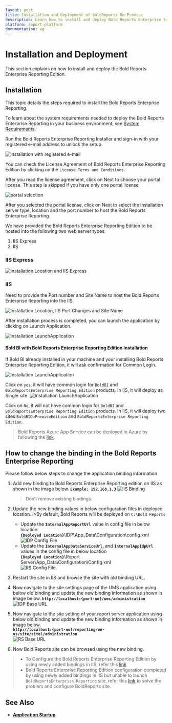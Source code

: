 ```yaml
---
layout: post
title: Installation and Deployment of BoldReports On-Premise
description: Learn how to install and deploy Bold Reports Enterprise Edition and how to host the Bold Reports Enterprise in IIS or IIS Express in your machine. 
platform: report-platform
documentation: ug
---
```


# Installation and Deployment

This section explains on how to install and deploy the Bold Reports Enterprise Reporting Edition.

## Installation

This topic details the steps required to install the Bold Reports Enterprise Reporting.

To learn about the system requirements needed to deploy the Bold Reports Enterprise Reporting in your business environment, see [System Requirements](/administrator-guide/getting-started/#prerequisites).

Run the Bold Reports Enterprise Reporting Installer and sign-in with your registered e-mail address to unlock the setup.

![installation with registered e-mail](/static/assets/on-premise/images/getting-started/installation-sign-in.png)

You can check the License Agreement of Bold Reports Enterprise Reporting Edition by clicking on the `License Terms and Conditions`.

After you read the license agreement, click on Next to choose your portal license. This step is skipped if you have only one portal license

![portal selection](/static/assets/on-premise/images/getting-started/portal-plans-selection.png)

After you selected the portal license, click on Next to select the installation server type, location and the port number to host the Bold Reports Enterprise Reporting.

We have provided the Bold Reports Enterprise Reporting Edition to be hosted into the following two web server types

1. IIS Express
2. IIS

### IIS Express

![Installation Location and IIS Express](/static/assets/on-premise/images/getting-started/installation-IISExpress.png)

### IIS

Need to provide the Port number and Site Name to host the Bold Reports Enterprise Reporting into the IIS.

![Installation Location, IIS Port Changes and Site Name](/static/assets/on-premise/images/getting-started/installation-IIS.png)

After installation process is completed, you can launch the application by clicking on Launch Application.

![Installation LaunchApplication](/static/assets/on-premise/images/getting-started/installation-launchapplication.png)

#### Bold BI with Bold Reports Enterprise Reporting Edition Installation

If Bold BI already installed in your machine and your installing Bold Reports Enterprise Reporting Edition, it will ask confirmation for Common Login.

![Installation LaunchApplication](/static/assets/on-premise/images/getting-started/common-login.png)

Click on `yes`, it will have common login for `BoldBI` and `BoldReportsEnterprise Reporting Edition` products. In IIS, it will deploy as Single site.
![Installation LaunchApplication](/static/assets/on-premise/images/getting-started/common-login-in-IIS.png)

Click on `No`, it will not have common login for `BoldBI` and `BoldReportsEnterprise Reporting Edition` products. In IIS, it will deploy two sites `BoldBIOnPremiseEdition` and `BoldReportsEnterprise Reporting Edition`.

>Bold Reports Azure App Service can be deployed in Azure by following the [link](/administrator-guide/create-app-service/).

## How to change the binding in the Bold Reports Enterprise Reporting

Please follow below steps to change the application binding information

1. Add new binding to Bold Reports Enterprise Reporting edition on IIS as shown in the image below.
 **`Example: 192.168.1.3`**
![IIS Binding](/static/assets/on-premise/images/getting-started/add-binding.png)  
    >Don’t remove existing bindings.

2. Update the new binding values in below configuration files in deployed location.
I>By default, Bold Reports will be deployed on `C:\Bold Reports`
   * Update the **`InternalAppReportUrl`** value in config file in below location  
**`{Deployed Location}`**\IDP\App_Data\Configuration\config.xml  
![IDP Config File](/static/assets/on-premise/images/getting-started/idp-config.png)
   * Update the **`InternalAppDataServiceUrl`**, and **`InternalAppIdpUrl`** values in the config file in below location  
**`{Deployed Location}`**\Report Server\App_Data\Configuration\Config.xml  
![RS Config File](/static/assets/on-premise/images/getting-started/rs-config.png)
3. Restart the site in IIS and browse the site with old binding URL.
4. Now navigate to the site settings page of the UMS application using below old binding and update the new binding information as shown in image below.
**`http://localhost:{port-no}/ums/administration`**  
![IDP Base URL](/static/assets/on-premise/images/getting-started/idp-base-url.png)
5. Now navigate to the site setting of your report server application using below old binding and update the new binding information as shown in image below.  
**`http://localhost:{port-no}/reporting/en-us/site/site1/administration`**  
![RS Base URL](/static/assets/on-premise/images/getting-started/rs-base-url.png)

6. Now Bold Reports site can be browsed using the new binding.

> * To Configure the Bold Reports Enterprise Reporting Edition by using newly added bindings in IIS, refer this [link](/administrator-guide/how-to/change-bold-reports-url-in-bold-reports-on-premise-edition/)
> * Bold Reports Enterprise Reporting Edition configuration completed by using newly added bindings in IIS but unable to launch `BoldReportsEnterprise Reporting` site, refer this [link](/administrator-guide/how-to/change-bold-reports-url-when-bold-reports-on-premise-site-fails/) to solve the problem and configure BoldReports site.

## See Also

* [**Application Startup**](/administrator-guide/application-startup/)